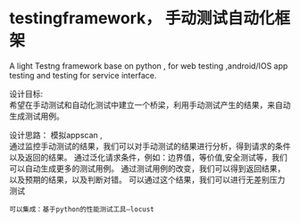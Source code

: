 # testingframework， 手动测试自动化框架
A light Testng framework  base on python , for web testing ,android/IOS app testing and testing for service interface.  


设计目标:   
    希望在手动测试和自动化测试中建立一个桥梁，利用手动测试产生的结果，来自动生成测试用例。
 
设计思路：
    模拟appscan ,      
        通过监控手动测试的结果，我们可以对手动测试的结果进行分析，得到请求的条件以及返回的结果。
        通过泛化请求条件，例如：边界值，等价值,安全测试等，我们可以自动生成更多的测试用例。
        通过测试用例的改变，我们可以得到返回结果，以及预期的结果，以及判断对错。
        可以通过这个结果，我们可以进行无差别压力测试

    可以集成：基于python的性能测试工具–locust





    
    
